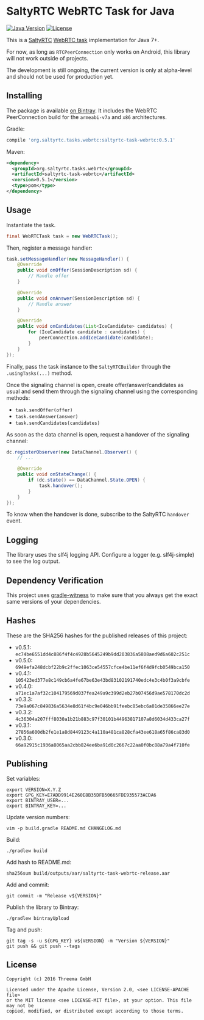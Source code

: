 # SaltyRTC WebRTC Task for Java

[![Java Version](https://img.shields.io/badge/java-7%2B-orange.svg)](https://github.com/saltyrtc/saltyrtc-client-java)
[![License](https://img.shields.io/badge/license-MIT%20%2F%20Apache%202.0-blue.svg)](https://github.com/saltyrtc/saltyrtc-client-java)

This is a [SaltyRTC](https://github.com/saltyrtc/saltyrtc-meta) [WebRTC
task](https://github.com/saltyrtc/saltyrtc-meta/blob/master/Task-WebRTC.md)
implementation for Java 7+.

For now, as long as `RTCPeerConnection` only works on Android, this library
will not work outside of projects.

The development is still ongoing, the current version is only at alpha-level
and should not be used for production yet.


## Installing

The package is available [on Bintray](https://bintray.com/saltyrtc/maven/saltyrtc-client/).
It includes the WebRTC PeerConnection build for the `armeabi-v7a` and `x86` architectures.

Gradle:

```groovy
compile 'org.saltyrtc.tasks.webrtc:saltyrtc-task-webrtc:0.5.1'
```

Maven:

```xml
<dependency>
  <groupId>org.saltyrtc.tasks.webrtc</groupId>
  <artifactId>saltyrtc-task-webrtc</artifactId>
  <version>0.5.1</version>
  <type>pom</type>
</dependency>
```


## Usage

Instantiate the task.

```java
final WebRTCTask task = new WebRTCTask();
```

Then, register a message handler:

```java
task.setMessageHandler(new MessageHandler() {
    @Override
    public void onOffer(SessionDescription sd) {
        // Handle offer
    }

    @Override
    public void onAnswer(SessionDescription sd) {
        // Handle answer
    }

    @Override
    public void onCandidates(List<IceCandidate> candidates) {
        for (IceCandidate candidate : candidates) {
            peerConnection.addIceCandidate(candidate);
        }
    }
});
```

Finally, pass the task instance to the `SaltyRTCBuilder` through the
`.usingTasks(...)` method.

Once the signaling channel is open, create offer/answer/candidates as usual and
send them through the signaling channel using the corresponding methods:

- `task.sendOffer(offer)`
- `task.sendAnswer(answer)`
- `task.sendCandidates(candidates)`

As soon as the data channel is open, request a handover of the signaling channel:

```java
dc.registerObserver(new DataChannel.Observer() {
    // ...

    @Override
    public void onStateChange() {
        if (dc.state() == DataChannel.State.OPEN) {
            task.handover();
        }
    }
});
```

To know when the handover is done, subscribe to the SaltyRTC `handover` event.


## Logging

The library uses the slf4j logging API. Configure a logger (e.g. slf4j-simple)
to see the log output.


## Dependency Verification

This project uses [gradle-witness](https://github.com/WhisperSystems/gradle-witness)
to make sure that you always get the exact same versions of your dependencies.


## Hashes

These are the SHA256 hashes for the published releases of this project:

- v0.5.1: `ec74be6551dd4c886f4f4c4928b5645249b9dd203836a5808aed9d6a602c251c`
- v0.5.0: `6949efa248dcbf22b9c2ffec1063ce54557cfce4be11ef6f4d9fcb0549bca150`
- v0.4.1: `105423ed377e8c149cb6a4fe67be63e43bd83102191740edc4e3c4b0f3a9cbfe`
- v0.4.0: `a71ec1a7af32c104179569d037fea249a9c399d2eb27b07456d9ae578170dc2d`
- v0.3.3: `73e9a067c849836a5634e8d61f4bc9e046bb91feebc85ebc6a01de35866ee27e`
- v0.3.2: `4c36304a207fff8030a1b21b883c97f30101b44963817107a8d6034d433ca27f`
- v0.3.1: `27856a600db2fe1e1a8d8449123c4a110a481ca828cfa43ee618a65f86ca83d0`
- v0.3.0: `66a92915c1936a8065aa2cbb824ee6ba91d0c2667c22aa0f0bc88a79a4f710fe`


## Publishing

Set variables:

    export VERSION=X.Y.Z
    export GPG_KEY=E7ADD9914E260E8B35DFB50665FDE935573ACDA6
    export BINTRAY_USER=...
    export BINTRAY_KEY=...

Update version numbers:

    vim -p build.gradle README.md CHANGELOG.md

Build:

    ./gradlew build

Add hash to README.md:

    sha256sum build/outputs/aar/saltyrtc-task-webrtc-release.aar

Add and commit:

    git commit -m "Release v${VERSION}"

Publish the library to Bintray:

    ./gradlew bintrayUpload

Tag and push:

    git tag -s -u ${GPG_KEY} v${VERSION} -m "Version ${VERSION}"
    git push && git push --tags

## License

    Copyright (c) 2016 Threema GmbH

    Licensed under the Apache License, Version 2.0, <see LICENSE-APACHE file>
    or the MIT license <see LICENSE-MIT file>, at your option. This file may not be
    copied, modified, or distributed except according to those terms.
